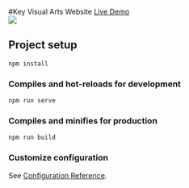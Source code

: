 #Key Visual Arts Website
<a href='keyva.netlify.app/'>Live Demo</a> 
<br>
<img src='https://pbs.twimg.com/media/EtlqnfoVcAE3BLr?format=jpg&name=4096x4096'>

## Project setup
```
npm install
```

### Compiles and hot-reloads for development
```
npm run serve
```

### Compiles and minifies for production
```
npm run build
```

### Customize configuration
See [Configuration Reference](https://cli.vuejs.org/config/).
